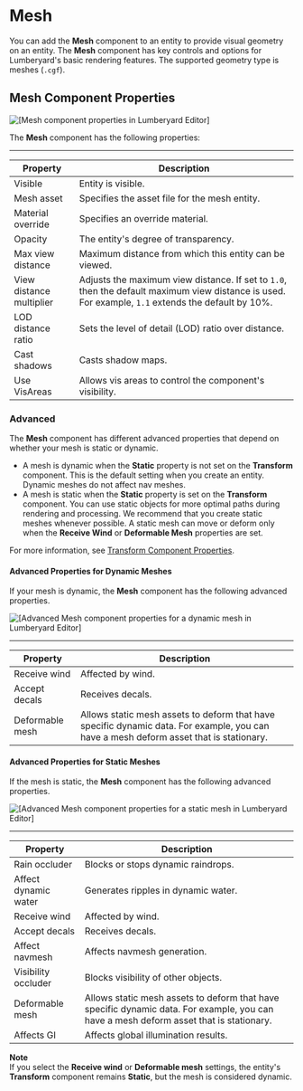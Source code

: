 # Mesh<a name="component-static-mesh"></a>

You can add the **Mesh** component to an entity to provide visual geometry on an entity\. The **Mesh** component has key controls and options for Lumberyard's basic rendering features\. The supported geometry type is meshes \(`.cgf`\)\.

## Mesh Component Properties<a name="component-static-mesh-properties"></a>

![\[Mesh component properties in Lumberyard Editor\]](http://docs.aws.amazon.com/lumberyard/latest/userguide/images/component-mesh-component-properties.png)

The **Mesh** component has the following properties:


****  

| Property | Description | 
| --- | --- | 
| Visible |  Entity is visible\.  | 
| Mesh asset |  Specifies the asset file for the mesh entity\.  | 
| Material override |  Specifies an override material\.  | 
| Opacity |  The entity's degree of transparency\.  | 
| Max view distance |  Maximum distance from which this entity can be viewed\.  | 
| View distance multiplier |  Adjusts the maximum view distance\. If set to `1.0`, then the default maximum view distance is used\. For example, `1.1` extends the default by 10%\.  | 
| LOD distance ratio |  Sets the level of detail \(LOD\) ratio over distance\.  | 
| Cast shadows |  Casts shadow maps\.  | 
| Use VisAreas |  Allows vis areas to control the component's visibility\.  | 

### Advanced<a name="static-mesh-properties-advanced"></a>

The **Mesh** component has different advanced properties that depend on whether your mesh is static or dynamic\.
+ A mesh is dynamic when the **Static** property is not set on the **Transform** component\. This is the default setting when you create an entity\. Dynamic meshes do not affect nav meshes\. 
+ A mesh is static when the **Static** property is set on the **Transform** component\. You can use static objects for more optimal paths during rendering and processing\. We recommend that you create static meshes whenever possible\. A static mesh can move or deform only when the **Receive Wind** or **Deformable Mesh** properties are set\. 

For more information, see [Transform Component Properties](component-transform.md#component-transform-properties)\.

#### Advanced Properties for Dynamic Meshes<a name="dynamic-mesh-advanced-properties"></a>

If your mesh is dynamic, the **Mesh** component has the following advanced properties\.

![\[Advanced Mesh component properties for a dynamic mesh in Lumberyard Editor\]](http://docs.aws.amazon.com/lumberyard/latest/userguide/images/component-mesh-component-properties-3.png)


****  

| Property | Description | 
| --- | --- | 
| Receive wind |  Affected by wind\.  | 
| Accept decals |  Receives decals\.  | 
| Deformable mesh |  Allows static mesh assets to deform that have specific dynamic data\. For example, you can have a mesh deform asset that is stationary\.  | 

#### Advanced Properties for Static Meshes<a name="static-mesh-advanced-properties"></a>

If the mesh is static, the **Mesh** component has the following advanced properties\.

![\[Advanced Mesh component properties for a static mesh in Lumberyard Editor\]](http://docs.aws.amazon.com/lumberyard/latest/userguide/images/component-mesh-component-properties-2.png)


****  

| Property | Description | 
| --- | --- | 
| Rain occluder |  Blocks or stops dynamic raindrops\.  | 
| Affect dynamic water |  Generates ripples in dynamic water\.  | 
| Receive wind |  Affected by wind\.  | 
| Accept decals |  Receives decals\.  | 
| Affect navmesh |  Affects navmesh generation\.  | 
| Visibility occluder |  Blocks visibility of other objects\.  | 
| Deformable mesh |  Allows static mesh assets to deform that have specific dynamic data\. For example, you can have a mesh deform asset that is stationary\.  | 
| Affects GI |  Affects global illumination results\.  | 

**Note**  
If you select the **Receive wind** or **Deformable mesh** settings, the entity's **Transform** component remains **Static**, but the mesh is considered dynamic\.